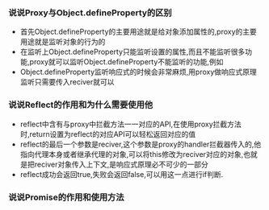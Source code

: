 ### 说说Proxy与Object.defineProperty的区别

* 首先Object.defineProperty的主要用途就是给对象添加属性的,proxy的主要用途就是监听对象的行为的
* 在监听上Object.defineProperty只能监听设置的属性,而且不能监听很多功能,proxy就可以监听Object.defineProperty不能监听的功能,例如
* Object.defineProperty监听响应式的时候会非常麻烦,用proxy做响应式原理监听只需要传入reciver就可以



### 说说Reflect的作用和为什么需要使用他

* reflect中含有与proxy中拦截方法一一对应的API,在使用proxy拦截方法时,return设置为reflect的对应API可以轻松返回对应的值
* reflect的最后一个参数是reciver,这个参数是proxy的handler拦截器传入的,他指向代理本身或者继承代理的对象,可以将this修改为reciver对应的对象,也就是把reciver对象传入上下文,是响应式原理必不可少的一部分
* reflect成功会返回true,失败会返回false,可以用这一点进行if判断.

### 说说Promise的作用和使用方法





